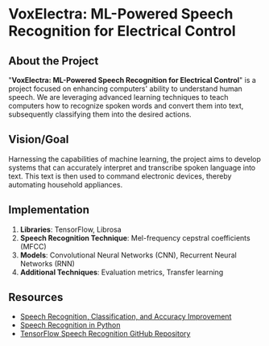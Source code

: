 # VoxElectra: ML-Powered Speech Recognition for Electrical Control

## About the Project

"**VoxElectra: ML-Powered Speech Recognition for Electrical Control**" is a project focused on enhancing computers' ability to understand human speech. We are leveraging advanced learning techniques to teach computers how to recognize spoken words and convert them into text, subsequently classifying them into the desired actions.

## Vision/Goal

Harnessing the capabilities of machine learning, the project aims to develop systems that can accurately interpret and transcribe spoken language into text. This text is then used to command electronic devices, thereby automating household appliances.

## Implementation

1. **Libraries**: TensorFlow, Librosa
2. **Speech Recognition Technique**: Mel-frequency cepstral coefficients (MFCC)
3. **Models**: Convolutional Neural Networks (CNN), Recurrent Neural Networks (RNN)
4. **Additional Techniques**: Evaluation metrics, Transfer learning

## Resources

- [Speech Recognition, Classification, and Accuracy Improvement](https://www.researchgate.net/publication/358570577_speech_recognition_using_machine_lerning)
- [Speech Recognition in Python](https://www.simplilearn.com/tutorials/python-tutorial/speech-recognition-in-python)
- [TensorFlow Speech Recognition GitHub Repository](https://github.com/pannous/tensorflow-speech-recognition?tab=readme-ov-file)
